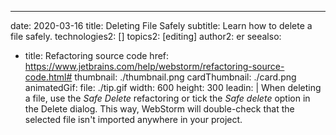 ---
date: 2020-03-16
title: Deleting File Safely
subtitle: Learn how to delete a file safely.
technologies2: []
topics2: [editing]
author2: er
seealso:
- title: Refactoring source code
  href: https://www.jetbrains.com/help/webstorm/refactoring-source-code.html#
thumbnail: ./thumbnail.png
cardThumbnail: ./card.png
animatedGif:
  file: ./tip.gif
  width: 600
  height: 300
leadin: |
  When deleting a file, use the *Safe Delete* refactoring or tick the *Safe delete* 
  option in the Delete dialog. This way, WebStorm will double-check that the 
  selected file isn't imported anywhere in your project.

